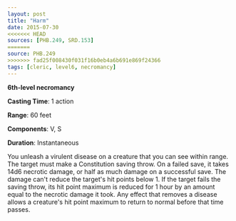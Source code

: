 ```yaml
---
layout: post
title: "Harm"
date: 2015-07-30
<<<<<<< HEAD
sources: [PHB.249, SRD.153]
=======
source: PHB.249
>>>>>>> fad25f008430f031f16b0eb4a6b691e869f24366
tags: [cleric, level6, necromancy]
---
```


**6th-level necromancy**

**Casting Time**: 1 action

**Range**: 60 feet

**Components**: V, S

**Duration**: Instantaneous

You unleash a virulent disease on a creature that you can see within range. The target must make a Constitution saving throw. On a failed save, it takes 14d6 necrotic damage, or half as much damage on a successful save. The damage can't reduce the target's hit points below 1. If the target fails the saving throw, its hit point maximum is reduced for 1 hour by an amount equal to the necrotic damage it took. Any effect that removes a disease allows a creature's hit point maximum to return to normal before that time passes.
